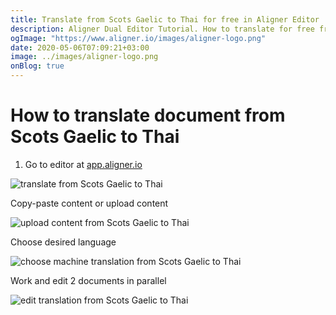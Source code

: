 ```yaml
---
title: Translate from Scots Gaelic to Thai for free in Aligner Editor
description: Aligner Dual Editor Tutorial. How to translate for free from Scots Gaelic to Thai. Aligner is multilingual document management platform. 
ogImage: "https://www.aligner.io/images/aligner-logo.png"
date: 2020-05-06T07:09:21+03:00
image: ../images/aligner-logo.png
onBlog: true
---
```


# How to translate document from Scots Gaelic to Thai

1. Go to editor at [app.aligner.io](https://app.aligner.io "Aligner App web page")

![translate from Scots Gaelic to Thai](../aligner-blank-editor.png "translate from Scots Gaelic to Thai")

Copy-paste content or upload content

![upload content from Scots Gaelic to Thai](../aligner-uploaded-document.png "upload content from Scots Gaelic to Thai")

Choose desired language

![choose machine translation from Scots Gaelic to Thai](../aligner-language-dropdown.png "choose machine translation from Scots Gaelic to Thai")

Work and edit 2 documents in parallel

![edit translation from Scots Gaelic to Thai](../aligner-double-sitded-editor.png "edit translation from Scots Gaelic to Thai")

